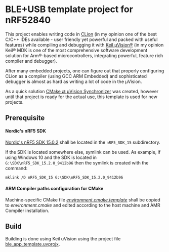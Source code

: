 # BLE+USB template project for nRF52840

This project enables writing code in [CLion](https://www.jetbrains.com/clion/) (in my opinion one of the best C/C++ IDEs available - user friendly yet powerful and packed with useful features) while compiling and debugging it with [Keil µVision®](http://www2.keil.com/mdk5/uvision/) (in my opinion Keil® MDK  is one of the most comprehensive software development solution for Arm®-based microcontrollers, integrating powerful, feature rich compiler and debugger).

After many embedded projects, one can figure out that properly configuring CLion as a compiler (using GCC ARM Embedded) and sophisticated debugger is almost as hard as writing a lot of code in the µVision.

As a quick solution [CMake ⇄ µVision Synchronizer](https://github.com/bojanpotocnik/cmake-uvision-syncer) was created, however until that project is ready for the actual use, this template is used for new projects.


## Prerequisite

#### Nordic's nRF5 SDK
[Nordic's nRF5 SDK 15.0.2](http://developer.nordicsemi.com/nRF5_SDK/nRF5_SDK_v15.x.x/) shall be located in the `nRF5_SDK_15` subdirectory.

If the SDK is located somewhere else, symlink can be used.
As example, if using Windows 10 and the SDK is located in `G:\SDK\nRF5_SDK_15.2.0_9412b96` then the symlink is created with the command:

`mklink /D nRF5_SDK_15 G:\SDK\nRF5_SDK_15.2.0_9412b96`

#### ARM Compiler paths configuration for CMake
Machine-specific CMake file _[environment.cmake.template](environment.cmake.template)_ shall be copied to _environment.cmake_ and edited according to the host machine and AMR Compiler installation.


## Build

Building is done using Keil uVision using the project file [ble_app_template.uvprojx](ble_app_template.uvprojx).
